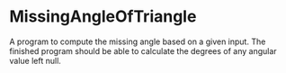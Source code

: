 # MissingAngleOfTriangle
A program to compute the missing angle based on a given input. The finished program should be able to calculate the degrees of any angular value left null.
